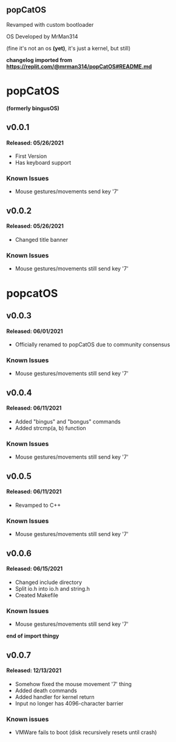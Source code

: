 ## popCatOS
Revamped with custom bootloader

OS Developed by MrMan314

(fine it's not an os **(yet)**, it's just a kernel, but still)

**changelog imported from https://replit.com/@mrman314/popCatOS#README.md**

# popCatOS
#### (formerly bingusOS)
## v0.0.1
#### Released: 05/26/2021
- First Version
- Has keyboard support
### Known Issues
- Mouse gestures/movements send key '7'

## v0.0.2
#### Released: 05/26/2021
- Changed title banner
### Known Issues
- Mouse gestures/movements still send key '7'

# popcatOS
## v0.0.3
#### Released: 06/01/2021
- Officially renamed to popCatOS due to community consensus
### Known Issues
- Mouse gestures/movements still send key '7'

## v0.0.4
#### Released: 06/11/2021
- Added "bingus" and "bongus" commands
- Added strcmp(a, b) function
### Known Issues
- Mouse gestures/movements still send key '7'

## v0.0.5
#### Released: 06/11/2021
- Revamped to C++
### Known Issues
- Mouse gestures/movements still send key '7'

## v0.0.6
#### Released: 06/15/2021
- Changed include directory
- Split io.h into io.h and string.h
- Created Makefile
### Known Issues
- Mouse gestures/movements still send key '7'

**end of import thingy**

## v0.0.7
#### Released: 12/13/2021
- Somehow fixed the mouse movement '7' thing
- Added death commands
- Added handler for kernel return
- Input no longer has 4096-character barrier
### Known issues
- VMWare fails to boot (disk recursively resets until crash)